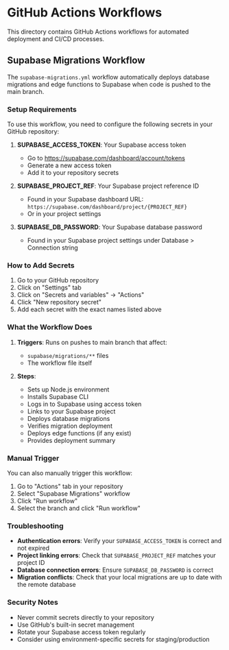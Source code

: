 # GitHub Actions Workflows

This directory contains GitHub Actions workflows for automated deployment and CI/CD processes.

## Supabase Migrations Workflow

The `supabase-migrations.yml` workflow automatically deploys database migrations and edge functions to Supabase when code is pushed to the main branch.

### Setup Requirements

To use this workflow, you need to configure the following secrets in your GitHub repository:

1. **SUPABASE_ACCESS_TOKEN**: Your Supabase access token
   - Go to https://supabase.com/dashboard/account/tokens
   - Generate a new access token
   - Add it to your repository secrets

2. **SUPABASE_PROJECT_REF**: Your Supabase project reference ID
   - Found in your Supabase dashboard URL: `https://supabase.com/dashboard/project/{PROJECT_REF}`
   - Or in your project settings

3. **SUPABASE_DB_PASSWORD**: Your Supabase database password
   - Found in your Supabase project settings under Database > Connection string

### How to Add Secrets

1. Go to your GitHub repository
2. Click on "Settings" tab
3. Click on "Secrets and variables" → "Actions"
4. Click "New repository secret"
5. Add each secret with the exact names listed above

### What the Workflow Does

1. **Triggers**: Runs on pushes to main branch that affect:
   - `supabase/migrations/**` files
   - The workflow file itself

2. **Steps**:
   - Sets up Node.js environment
   - Installs Supabase CLI
   - Logs in to Supabase using access token
   - Links to your Supabase project
   - Deploys database migrations
   - Verifies migration deployment
   - Deploys edge functions (if any exist)
   - Provides deployment summary

### Manual Trigger

You can also manually trigger this workflow:
1. Go to "Actions" tab in your repository
2. Select "Supabase Migrations" workflow
3. Click "Run workflow"
4. Select the branch and click "Run workflow"

### Troubleshooting

- **Authentication errors**: Verify your `SUPABASE_ACCESS_TOKEN` is correct and not expired
- **Project linking errors**: Check that `SUPABASE_PROJECT_REF` matches your project ID
- **Database connection errors**: Ensure `SUPABASE_DB_PASSWORD` is correct
- **Migration conflicts**: Check that your local migrations are up to date with the remote database

### Security Notes

- Never commit secrets directly to your repository
- Use GitHub's built-in secret management
- Rotate your Supabase access token regularly
- Consider using environment-specific secrets for staging/production 